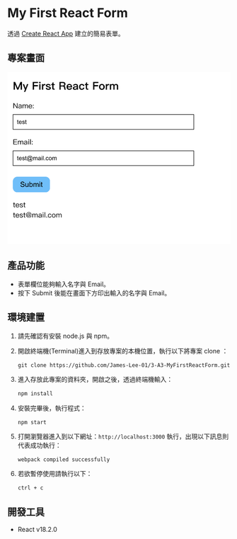 # My First React Form

透過 [Create React App](https://github.com/facebook/create-react-app) 建立的簡易表單。

## 專案畫面
![image](/image/renderPage.png)

## 產品功能
- 表單欄位能夠輸入名字與 Email。
- 按下 Submit 後能在畫面下方印出輸入的名字與 Email。

## 環境建置
1. 請先確認有安裝 node.js 與 npm。
2. 開啟終端機(Terminal)進入到存放專案的本機位置，執行以下將專案 clone ： 

    ```
    git clone https://github.com/James-Lee-01/3-A3-MyFirstReactForm.git
    ```
3. 進入存放此專案的資料夾，開啟之後，透過終端機輸入：

   ```bash
   npm install
   ```

4. 安裝完畢後，執行程式：
    ```
    npm start
    ```

5. 打開瀏覽器進入到以下網址：`http://localhost:3000` 執行，出現以下訊息則代表成功執行：

   ```bash
   webpack compiled successfully
   ```
    

6. 若欲暫停使用請執行以下：

   ```bash
   ctrl + c
   ```
  
## 開發工具
- React v18.2.0